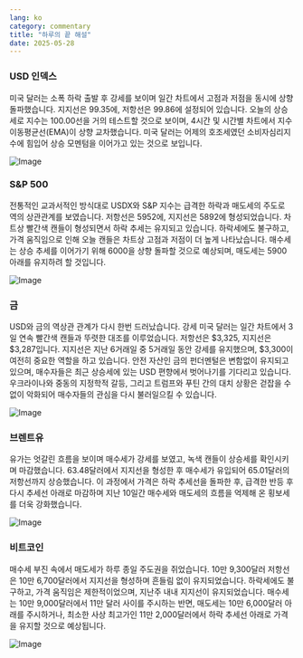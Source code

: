 ```yaml
---
lang: ko
category: commentary
title: "하루의 끝 해설"
date: 2025-05-28
---
```


### USD 인덱스

미국 달러는 소폭 하락 출발 후 강세를 보이며 일간 차트에서 고점과 저점을 동시에 상향 돌파했습니다. 지지선은 99.35에, 저항선은 99.86에 설정되어 있습니다. 오늘의 상승세로 지수는 100.00선을 거의 테스트할 것으로 보이며, 4시간 및 시간별 차트에서 지수이동평균선(EMA)이 상향 교차했습니다. 미국 달러는 어제의 호조세였던 소비자심리지수에 힘입어 상승 모멘텀을 이어가고 있는 것으로 보입니다.

![Image](https://markleighedu.github.io/img/May-2025/28-May-2025/usdindex.jpg)

### S&P 500

전통적인 교과서적인 방식대로 USDX와 S&P 지수는 급격한 하락과 매도세의 주도로 역의 상관관계를 보였습니다. 저항선은 5952에, 지지선은 5892에 형성되었습니다. 차트상 빨간색 캔들이 형성되면서 하락 추세는 유지되고 있습니다. 하락세에도 불구하고, 가격 움직임으로 인해 오늘 캔들은 차트상 고점과 저점이 더 높게 나타났습니다. 매수세는 상승 추세를 이어가기 위해 6000을 상향 돌파할 것으로 예상되며, 매도세는 5900 아래를 유지하려 할 것입니다.

![Image](https://markleighedu.github.io/img/May-2025/28-May-2025/sp500.jpg)

### 금

USD와 금의 역상관 관계가 다시 한번 드러났습니다. 강세 미국 달러는 일간 차트에서 3일 연속 빨간색 캔들과 뚜렷한 대조를 이루었습니다. 저항선은 $3,325, 지지선은 $3,287입니다. 지지선은 지난 6거래일 중 5거래일 동안 강세를 유지했으며, $3,300이 여전히 중요한 역할을 하고 있습니다. 안전 자산인 금의 펀더멘털은 변함없이 유지되고 있으며, 매수자들은 최근 상승세에 있는 USD 편향에서 벗어나기를 기다리고 있습니다. 우크라이나와 중동의 지정학적 갈등, 그리고 트럼프와 푸틴 간의 대치 상황은 걷잡을 수 없이 악화되어 매수자들의 관심을 다시 불러일으킬 수 있습니다.

![Image](https://markleighedu.github.io/img/May-2025/28-May-2025/gold.jpg)

### 브렌트유

유가는 엇갈린 흐름을 보이며 매수세가 강세를 보였고, 녹색 캔들이 상승세를 확인시키며 마감했습니다. 63.48달러에서 지지선을 형성한 후 매수세가 유입되어 65.01달러의 저항선까지 상승했습니다. 이 과정에서 가격은 하락 추세선을 돌파한 후, 급격한 반등 후 다시 추세선 아래로 마감하며 지난 10일간 매수세와 매도세의 흐름을 억제해 온 횡보세를 더욱 강화했습니다.

![Image](https://markleighedu.github.io/img/May-2025/28-May-2025/brentoil.jpg)

### 비트코인

매수세 부진 속에서 매도세가 하루 종일 주도권을 쥐었습니다. 10만 9,300달러 저항선은 10만 6,700달러에서 지지선을 형성하며 흔들림 없이 유지되었습니다. 하락세에도 불구하고, 가격 움직임은 제한적이었으며, 지난주 내내 지지선이 유지되었습니다. 매수세는 10만 9,000달러에서 11만 달러 사이를 주시하는 반면, 매도세는 10만 6,000달러 아래를 주시하거나, 최소한 사상 최고가인 11만 2,000달러에서 하락 추세선 아래로 가격을 유지할 것으로 예상됩니다.

![Image](https://markleighedu.github.io/img/May-2025/28-May-2025/bitcoin.jpg)

